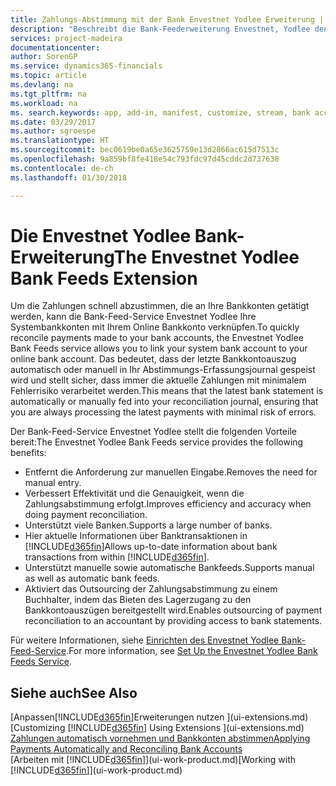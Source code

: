 ```yaml
---
title: Zahlungs-Abstimmung mit der Bank Envestnet Yodlee Erweiterung | Microsoft Docs
description: "Beschreibt die Bank-Feederweiterung Envestnet, Yodlee den Verknüpfungen für Bankkonten sodass Sie schnell und Zahlungen zu entschädigen können."
services: project-madeira
documentationcenter: 
author: SorenGP
ms.service: dynamics365-financials
ms.topic: article
ms.devlang: na
ms.tgt_pltfrm: na
ms.workload: na
ms. search.keywords: app, add-in, manifest, customize, stream, bank account link
ms.date: 03/29/2017
ms.author: sgroespe
ms.translationtype: HT
ms.sourcegitcommit: bec0619be0a65e3625759e13d2866ac615d7513c
ms.openlocfilehash: 9a859bf8fe418e54c793fdc97d45cddc2d737638
ms.contentlocale: de-ch
ms.lasthandoff: 01/30/2018

---
```

# <a name="the-envestnet-yodlee-bank-feeds-extension"></a><span data-ttu-id="54960-103">Die Envestnet Yodlee Bank-Erweiterung</span><span class="sxs-lookup"><span data-stu-id="54960-103">The Envestnet Yodlee Bank Feeds Extension</span></span>
<span data-ttu-id="54960-104">Um die Zahlungen schnell abzustimmen, die an Ihre Bankkonten getätigt werden, kann die Bank-Feed-Service Envestnet Yodlee Ihre Systembankkonten mit Ihrem Online Bankkonto verknüpfen.</span><span class="sxs-lookup"><span data-stu-id="54960-104">To quickly reconcile payments made to your bank accounts, the Envestnet Yodlee Bank Feeds service allows you to link your system bank account to your online bank account.</span></span> <span data-ttu-id="54960-105">Das bedeutet, dass der letzte Bankkontoauszug automatisch oder manuell in Ihr Abstimmungs-Erfassungsjournal gespeist wird und stellt sicher, dass immer die aktuelle Zahlungen mit minimalem Fehlerrisiko verarbeitet werden.</span><span class="sxs-lookup"><span data-stu-id="54960-105">This means that the latest bank statement is automatically or manually fed into your reconciliation journal, ensuring that you are always processing the latest payments with minimal risk of errors.</span></span>

<span data-ttu-id="54960-106">Der Bank-Feed-Service Envestnet Yodlee stellt die folgenden Vorteile bereit:</span><span class="sxs-lookup"><span data-stu-id="54960-106">The Envestnet Yodlee Bank Feeds service provides the following benefits:</span></span>

* <span data-ttu-id="54960-107">Entfernt die Anforderung zur manuellen Eingabe.</span><span class="sxs-lookup"><span data-stu-id="54960-107">Removes the need for manual entry.</span></span>
* <span data-ttu-id="54960-108">Verbessert Effektivität und die Genauigkeit, wenn die Zahlungsabstimmung erfolgt.</span><span class="sxs-lookup"><span data-stu-id="54960-108">Improves efficiency and accuracy when doing payment reconciliation.</span></span>
* <span data-ttu-id="54960-109">Unterstützt viele Banken.</span><span class="sxs-lookup"><span data-stu-id="54960-109">Supports a large number of banks.</span></span>
* <span data-ttu-id="54960-110">Hier aktuelle Informationen über Banktransaktionen in [!INCLUDE[d365fin](includes/d365fin_md.md)]</span><span class="sxs-lookup"><span data-stu-id="54960-110">Allows up-to-date information about bank transactions from within [!INCLUDE[d365fin](includes/d365fin_md.md)].</span></span>
* <span data-ttu-id="54960-111">Unterstützt manuelle sowie automatische Bankfeeds.</span><span class="sxs-lookup"><span data-stu-id="54960-111">Supports manual as well as automatic bank feeds.</span></span>
* <span data-ttu-id="54960-112">Aktiviert das Outsourcing der Zahlungsabstimmung zu einem Buchhalter, indem das Bieten des Lagerzugang zu den Bankkontoauszügen bereitgestellt wird.</span><span class="sxs-lookup"><span data-stu-id="54960-112">Enables outsourcing of payment reconciliation to an accountant by providing access to bank statements.</span></span>

<span data-ttu-id="54960-113">Für weitere Informationen, siehe [Einrichten des Envestnet Yodlee Bank-Feed-Service](bank-how-setup-bank-statement-service.md).</span><span class="sxs-lookup"><span data-stu-id="54960-113">For more information, see [Set Up the Envestnet Yodlee Bank Feeds Service](bank-how-setup-bank-statement-service.md).</span></span>

## <a name="see-also"></a><span data-ttu-id="54960-114">Siehe auch</span><span class="sxs-lookup"><span data-stu-id="54960-114">See Also</span></span>
<span data-ttu-id="54960-115">[Anpassen[!INCLUDE[d365fin](includes/d365fin_md.md)]Erweiterungen nutzen ](ui-extensions.md)  </span><span class="sxs-lookup"><span data-stu-id="54960-115">[Customizing [!INCLUDE[d365fin](includes/d365fin_md.md)] Using Extensions ](ui-extensions.md)  </span></span>  
[<span data-ttu-id="54960-116">Zahlungen automatisch vornehmen und Bankkonten abstimmen</span><span class="sxs-lookup"><span data-stu-id="54960-116">Applying Payments Automatically and Reconciling Bank Accounts</span></span>](receivables-apply-payments-auto-reconcile-bank-accounts.md)  
<span data-ttu-id="54960-117">[Arbeiten mit [!INCLUDE[d365fin](includes/d365fin_md.md)]](ui-work-product.md)</span><span class="sxs-lookup"><span data-stu-id="54960-117">[Working with [!INCLUDE[d365fin](includes/d365fin_md.md)]](ui-work-product.md)</span></span>

